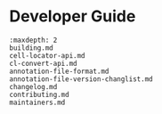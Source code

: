 # Developer Guide

```{toctree}
:maxdepth: 2
building.md
cell-locator-api.md
cl-convert-api.md
annotation-file-format.md
annotation-file-version-changlist.md
changelog.md
contributing.md
maintainers.md
```
